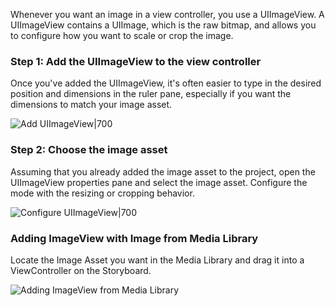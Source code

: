 
Whenever you want an image in a view controller, you use a UIImageView. A UIImageView contains a UIImage, which is the raw bitmap, and allows you to configure how you want to scale or crop the image.

### Step 1: Add the UIImageView to the view controller

Once you've added the UIImageView, it's often easier to type in the desired position and dimensions in the ruler pane, especially if you want the dimensions to match your image asset.

![Add UIImageView|700](http://i.imgur.com/R3gk3Iq.gif)

### Step 2: Choose the image asset

Assuming that you already added the image asset to the project, open the UIImageView properties pane and select the image asset. Configure the mode with the resizing or cropping behavior.

![Configure UIImageView|700](http://i.imgur.com/GrS8WjX.gif)

### Adding ImageView with Image from Media Library

Locate the Image Asset you want in the Media Library and drag it into a ViewController on the Storyboard.  
  
![Adding ImageView from Media Library](http://i.imgur.com/nJWwJA6.gif)